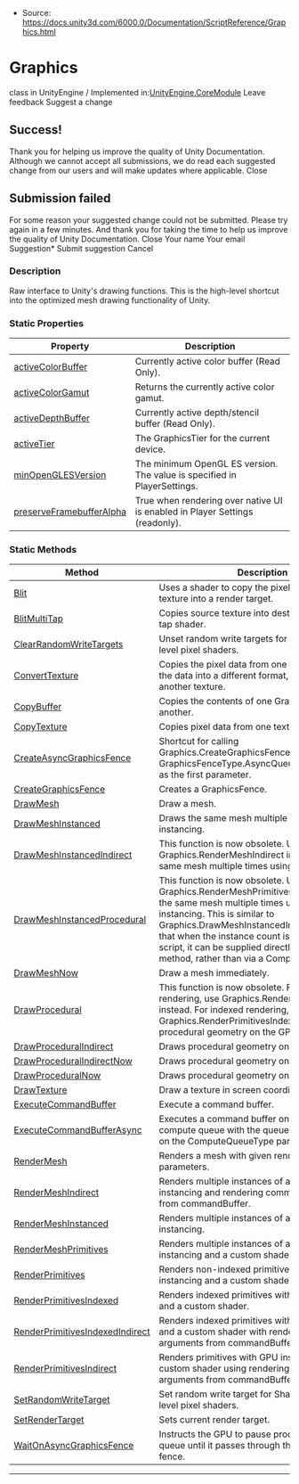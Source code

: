 * Source: https://docs.unity3d.com/6000.0/Documentation/ScriptReference/Graphics.html

# Graphics
class in UnityEngine
/
Implemented in:[UnityEngine.CoreModule](https://docs.unity3d.com/6000.0/Documentation/ScriptReference/UnityEngine.CoreModule.html)
Leave feedback
Suggest a change
## Success!
Thank you for helping us improve the quality of Unity Documentation. Although we cannot accept all submissions, we do read each suggested change from our users and will make updates where applicable.
Close
## Submission failed
For some reason your suggested change could not be submitted. Please <a>try again</a> in a few minutes. And thank you for taking the time to help us improve the quality of Unity Documentation.
Close
Your name Your email Suggestion* Submit suggestion
Cancel
### Description
Raw interface to Unity's drawing functions.
This is the high-level shortcut into the optimized mesh drawing functionality of Unity.
### Static Properties
Property | Description  
---|---  
[activeColorBuffer](https://docs.unity3d.com/6000.0/Documentation/ScriptReference/Graphics-activeColorBuffer.html) | Currently active color buffer (Read Only).  
[activeColorGamut](https://docs.unity3d.com/6000.0/Documentation/ScriptReference/Graphics-activeColorGamut.html) | Returns the currently active color gamut.  
[activeDepthBuffer](https://docs.unity3d.com/6000.0/Documentation/ScriptReference/Graphics-activeDepthBuffer.html) | Currently active depth/stencil buffer (Read Only).  
[activeTier](https://docs.unity3d.com/6000.0/Documentation/ScriptReference/Graphics-activeTier.html) | The GraphicsTier for the current device.  
[minOpenGLESVersion](https://docs.unity3d.com/6000.0/Documentation/ScriptReference/Graphics-minOpenGLESVersion.html) | The minimum OpenGL ES version. The value is specified in PlayerSettings.  
[preserveFramebufferAlpha](https://docs.unity3d.com/6000.0/Documentation/ScriptReference/Graphics-preserveFramebufferAlpha.html) | True when rendering over native UI is enabled in Player Settings (readonly).  
### Static Methods
Method | Description  
---|---  
[Blit](https://docs.unity3d.com/6000.0/Documentation/ScriptReference/Graphics.Blit.html) | Uses a shader to copy the pixel data from a texture into a render target.  
[BlitMultiTap](https://docs.unity3d.com/6000.0/Documentation/ScriptReference/Graphics.BlitMultiTap.html) | Copies source texture into destination, for multi-tap shader.  
[ClearRandomWriteTargets](https://docs.unity3d.com/6000.0/Documentation/ScriptReference/Graphics.ClearRandomWriteTargets.html) | Unset random write targets for Shader Model 4.5 level pixel shaders.  
[ConvertTexture](https://docs.unity3d.com/6000.0/Documentation/ScriptReference/Graphics.ConvertTexture.html) | Copies the pixel data from one texture, converts the data into a different format, and copies it into another texture.  
[CopyBuffer](https://docs.unity3d.com/6000.0/Documentation/ScriptReference/Graphics.CopyBuffer.html) | Copies the contents of one GraphicsBuffer into another.  
[CopyTexture](https://docs.unity3d.com/6000.0/Documentation/ScriptReference/Graphics.CopyTexture.html) | Copies pixel data from one texture to another.  
[CreateAsyncGraphicsFence](https://docs.unity3d.com/6000.0/Documentation/ScriptReference/Graphics.CreateAsyncGraphicsFence.html) | Shortcut for calling Graphics.CreateGraphicsFence with GraphicsFenceType.AsyncQueueSynchronisation as the first parameter.  
[CreateGraphicsFence](https://docs.unity3d.com/6000.0/Documentation/ScriptReference/Graphics.CreateGraphicsFence.html) | Creates a GraphicsFence.  
[DrawMesh](https://docs.unity3d.com/6000.0/Documentation/ScriptReference/Graphics.DrawMesh.html) | Draw a mesh.  
[DrawMeshInstanced](https://docs.unity3d.com/6000.0/Documentation/ScriptReference/Graphics.DrawMeshInstanced.html) | Draws the same mesh multiple times using GPU instancing.  
[DrawMeshInstancedIndirect](https://docs.unity3d.com/6000.0/Documentation/ScriptReference/Graphics.DrawMeshInstancedIndirect.html) | This function is now obsolete. Use Graphics.RenderMeshIndirect instead. Draws the same mesh multiple times using GPU instancing.  
[DrawMeshInstancedProcedural](https://docs.unity3d.com/6000.0/Documentation/ScriptReference/Graphics.DrawMeshInstancedProcedural.html) | This function is now obsolete. Use Graphics.RenderMeshPrimitives instead. Draws the same mesh multiple times using GPU instancing. This is similar to Graphics.DrawMeshInstancedIndirect, except that when the instance count is known from script, it can be supplied directly using this method, rather than via a ComputeBuffer.  
[DrawMeshNow](https://docs.unity3d.com/6000.0/Documentation/ScriptReference/Graphics.DrawMeshNow.html) | Draw a mesh immediately.  
[DrawProcedural](https://docs.unity3d.com/6000.0/Documentation/ScriptReference/Graphics.DrawProcedural.html) | This function is now obsolete. For non-indexed rendering, use Graphics.RenderPrimitives instead. For indexed rendering, use Graphics.RenderPrimitivesIndexed. Draws procedural geometry on the GPU.  
[DrawProceduralIndirect](https://docs.unity3d.com/6000.0/Documentation/ScriptReference/Graphics.DrawProceduralIndirect.html) | Draws procedural geometry on the GPU.  
[DrawProceduralIndirectNow](https://docs.unity3d.com/6000.0/Documentation/ScriptReference/Graphics.DrawProceduralIndirectNow.html) | Draws procedural geometry on the GPU.  
[DrawProceduralNow](https://docs.unity3d.com/6000.0/Documentation/ScriptReference/Graphics.DrawProceduralNow.html) | Draws procedural geometry on the GPU.  
[DrawTexture](https://docs.unity3d.com/6000.0/Documentation/ScriptReference/Graphics.DrawTexture.html) | Draw a texture in screen coordinates.  
[ExecuteCommandBuffer](https://docs.unity3d.com/6000.0/Documentation/ScriptReference/Graphics.ExecuteCommandBuffer.html) | Execute a command buffer.  
[ExecuteCommandBufferAsync](https://docs.unity3d.com/6000.0/Documentation/ScriptReference/Graphics.ExecuteCommandBufferAsync.html) | Executes a command buffer on an async compute queue with the queue selected based on the ComputeQueueType parameter passed.  
[RenderMesh](https://docs.unity3d.com/6000.0/Documentation/ScriptReference/Graphics.RenderMesh.html) | Renders a mesh with given rendering parameters.  
[RenderMeshIndirect](https://docs.unity3d.com/6000.0/Documentation/ScriptReference/Graphics.RenderMeshIndirect.html) | Renders multiple instances of a mesh using GPU instancing and rendering command arguments from commandBuffer.  
[RenderMeshInstanced](https://docs.unity3d.com/6000.0/Documentation/ScriptReference/Graphics.RenderMeshInstanced.html) | Renders multiple instances of a mesh using GPU instancing.  
[RenderMeshPrimitives](https://docs.unity3d.com/6000.0/Documentation/ScriptReference/Graphics.RenderMeshPrimitives.html) | Renders multiple instances of a Mesh using GPU instancing and a custom shader.  
[RenderPrimitives](https://docs.unity3d.com/6000.0/Documentation/ScriptReference/Graphics.RenderPrimitives.html) | Renders non-indexed primitives with GPU instancing and a custom shader.  
[RenderPrimitivesIndexed](https://docs.unity3d.com/6000.0/Documentation/ScriptReference/Graphics.RenderPrimitivesIndexed.html) | Renders indexed primitives with GPU instancing and a custom shader.  
[RenderPrimitivesIndexedIndirect](https://docs.unity3d.com/6000.0/Documentation/ScriptReference/Graphics.RenderPrimitivesIndexedIndirect.html) | Renders indexed primitives with GPU instancing and a custom shader with rendering command arguments from commandBuffer.  
[RenderPrimitivesIndirect](https://docs.unity3d.com/6000.0/Documentation/ScriptReference/Graphics.RenderPrimitivesIndirect.html) | Renders primitives with GPU instancing and a custom shader using rendering command arguments from commandBuffer.  
[SetRandomWriteTarget](https://docs.unity3d.com/6000.0/Documentation/ScriptReference/Graphics.SetRandomWriteTarget.html) | Set random write target for Shader Model 4.5 level pixel shaders.  
[SetRenderTarget](https://docs.unity3d.com/6000.0/Documentation/ScriptReference/Graphics.SetRenderTarget.html) | Sets current render target.  
[WaitOnAsyncGraphicsFence](https://docs.unity3d.com/6000.0/Documentation/ScriptReference/Graphics.WaitOnAsyncGraphicsFence.html) | Instructs the GPU to pause processing of the queue until it passes through the GraphicsFence fence.  
* * *
